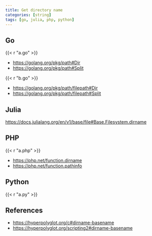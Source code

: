 ```yaml
---
title: Get directory name
categories: [string]
tags: [go, julia, php, python]
---
```


## Go

{{< r "a.go" >}}

- <https://golang.org/pkg/path#Dir>
- <https://golang.org/pkg/path#Split>

{{< r "b.go" >}}

- <https://golang.org/pkg/path/filepath#Dir>
- <https://golang.org/pkg/path/filepath#Split>

## Julia

<https://docs.julialang.org/en/v1/base/file#Base.Filesystem.dirname>

## PHP

{{< r "a.php" >}}

- <https://php.net/function.dirname>
- <https://php.net/function.pathinfo>

## Python

{{< r "a.py" >}}

## References

- <https://hyperpolyglot.org/c#dirname-basename>
- <https://hyperpolyglot.org/scripting2#dirname-basename>
